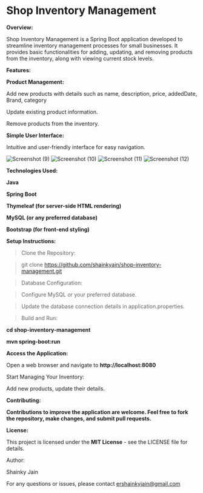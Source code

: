 
# Shop Inventory Management

**Overview:**

Shop Inventory Management is a Spring Boot application developed to streamline inventory management processes for small businesses. It provides basic functionalities for adding, updating, and removing products from the inventory, along with viewing current stock levels.

**Features:**

**Product Management:**

Add new products with details such as name, description, price, addedDate, Brand, category

Update existing product information.

Remove products from the inventory.


**Simple User Interface:**

Intuitive and user-friendly interface for easy navigation.

![Screenshot (9)](https://github.com/shainkyain/Shop-Inventory-Management/assets/116502451/603c859b-fc6b-4a8e-8ee4-96e1a90ff1c2)
![Screenshot (10)](https://github.com/shainkyain/Shop-Inventory-Management/assets/116502451/856d5582-8ecd-4443-ad24-c90b58e757c3)
![Screenshot (11)](https://github.com/shainkyain/Shop-Inventory-Management/assets/116502451/e16f114e-6f5f-48c8-b26d-dd0860d052ec)
![Screenshot (12)](https://github.com/shainkyain/Shop-Inventory-Management/assets/116502451/52eaeba4-6948-4f94-b609-befbd2e6f87c)

**Technologies Used:**

**Java**

**Spring Boot**

**Thymeleaf (for server-side HTML rendering)**

**MySQL (or any preferred database)**

**Bootstrap (for front-end styling)**

**Setup Instructions:**

> Clone the Repository:

> git clone https://github.com/shainkyain/shop-inventory-management.git

> Database Configuration:

 > Configure MySQL or your preferred database.
 
 > Update the database connection details in application.properties.
 
 > Build and Run:


**cd shop-inventory-management**

**mvn spring-boot:run**

**Access the Application:**

Open a web browser and navigate to **http://localhost:8080**

Start Managing Your Inventory:

Add new products, update their details.

**Contributing:**

**Contributions to improve the application are welcome. Feel free to fork the repository, make changes, and submit pull requests.**

**License:**

This project is licensed under the **MIT License** - see the LICENSE file for details.

Author:

Shainky Jain

For any questions or issues, please contact ershainkyjain@gmail.com
